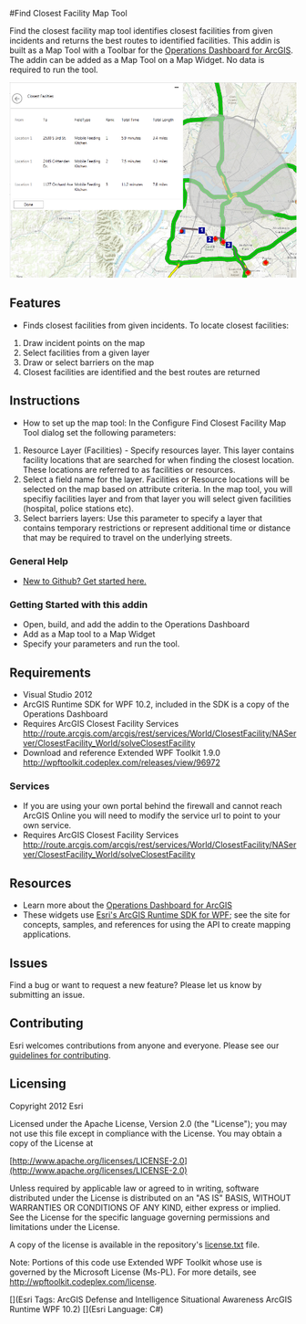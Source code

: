 #Find Closest Facility Map Tool

Find the closest facility map tool identifies closest facilities from given incidents and returns the best routes to identified facilities.  This addin is built as a Map Tool with a Toolbar for the [Operations Dashboard for ArcGIS](http://resources.arcgis.com/en/operations-dashboard/).  The addin can be added as a Map Tool on a Map Widget.  No data is required to run the tool.

![Image of Operations Dashboard]( ScreenShot.png "solutions-widgets-wpf")

## Features

* Finds closest facilities from given incidents. To locate closest facilities:
1. Draw incident points on the map
2. Select facilities from a given layer 
3. Draw or select barriers on the map
4. Closest facilities are identified and the best routes are returned   

## Instructions
* How to set up the map tool: 
In the Configure Find Closest Facility Map Tool dialog set the following parameters:
1. Resource Layer (Facilities) - Specify resources layer. This layer contains facility locations that are searched for when finding the closest location. These locations are referred to as facilities or resources.
2. Select a field name for the layer. Facilities or Resource locations will be selected on the map based on attribute criteria. In the map tool, you will specifiy facilities layer and from that layer you will select given facilities (hospital, police stations etc).
3. Select barriers layers: Use this parameter to specify a layer that contains temporary restrictions or represent additional time or distance that may be required to travel on the underlying streets. 

### General Help

* [New to Github? Get started here.](http://htmlpreview.github.com/?https://github.com/Esri/esri.github.com/blob/master/help/esri-getting-to-know-github.html)

### Getting Started with this addin
* Open, build, and add the addin to the Operations Dashboard
* Add as a Map tool to a Map Widget
* Specify your parameters and run the tool.

## Requirements

* Visual Studio 2012
* ArcGIS Runtime SDK for WPF 10.2, included in the SDK is a copy of the Operations Dashboard
* Requires ArcGIS Closest Facility Services 
http://route.arcgis.com/arcgis/rest/services/World/ClosestFacility/NAServer/ClosestFacility_World/solveClosestFacility
* Download and reference Extended WPF Toolkit 1.9.0 
http://wpftoolkit.codeplex.com/releases/view/96972
 
### Services

* If you are using your own portal behind the firewall and cannot reach ArcGIS Online you will need to modify the service url to point to your own service.
* Requires ArcGIS Closest Facility Services 
http://route.arcgis.com/arcgis/rest/services/World/ClosestFacility/NAServer/ClosestFacility_World/solveClosestFacility

## Resources

* Learn more about the [Operations Dashboard for ArcGIS](http://resources.arcgis.com/en/operations-dashboard/)
* These widgets use [Esri's ArcGIS Runtime SDK for WPF](http://resources.arcgis.com/en/communities/runtime-wpf/);
see the site for concepts, samples, and references for using the API to create mapping applications.


## Issues

Find a bug or want to request a new feature?  Please let us know by submitting an issue.

## Contributing

Esri welcomes contributions from anyone and everyone. Please see our [guidelines for contributing](https://github.com/esri/contributing).

## Licensing

Copyright 2012 Esri

Licensed under the Apache License, Version 2.0 (the "License");
you may not use this file except in compliance with the License.
You may obtain a copy of the License at

   [http://www.apache.org/licenses/LICENSE-2.0](http://www.apache.org/licenses/LICENSE-2.0)

Unless required by applicable law or agreed to in writing, software
distributed under the License is distributed on an "AS IS" BASIS,
WITHOUT WARRANTIES OR CONDITIONS OF ANY KIND, either express or implied.
See the License for the specific language governing permissions and
limitations under the License.

A copy of the license is available in the repository's
[license.txt](license.txt) file.

Note: Portions of this code use Extended WPF Toolkit whose use is governed by the Microsoft License (Ms-PL). For more details, see http://wpftoolkit.codeplex.com/license.


[](Esri Tags: ArcGIS Defense and Intelligence Situational Awareness ArcGIS Runtime WPF 10.2)
[](Esri Language: C#)